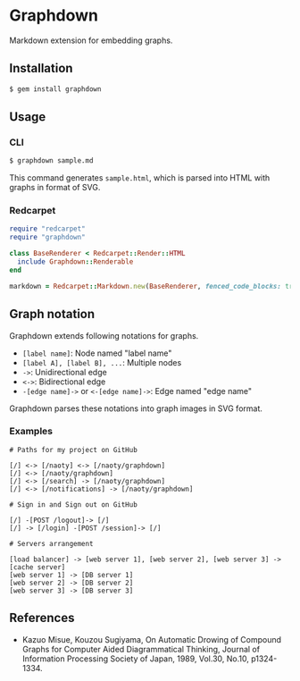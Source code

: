# Graphdown

Markdown extension for embedding graphs.

## Installation

```sh
$ gem install graphdown
```

## Usage

### CLI

```sh
$ graphdown sample.md
```

This command generates `sample.html`, which is parsed into HTML with graphs in format of SVG.

### Redcarpet

```rb
require "redcarpet"
require "graphdown"

class BaseRenderer < Redcarpet::Render::HTML
  include Graphdown::Renderable
end

markdown = Redcarpet::Markdown.new(BaseRenderer, fenced_code_blocks: true)
```

## Graph notation

Graphdown extends following notations for graphs.

- `[label name]`: Node named "label name"
- `[label A], [label B], ...`: Multiple nodes
- `->`: Unidirectional edge
- `<->`: Bidirectional edge
- `-[edge name]->` or `<-[edge name]->`: Edge named "edge name"

Graphdown parses these notations into graph images in SVG format.

### Examples

```
# Paths for my project on GitHub

[/] <-> [/naoty] <-> [/naoty/graphdown]
[/] <-> [/naoty/graphdown]
[/] <-> [/search] -> [/naoty/graphdown]
[/] <-> [/notifications] -> [/naoty/graphdown]
```

```
# Sign in and Sign out on GitHub

[/] -[POST /logout]-> [/]
[/] -> [/login] -[POST /session]-> [/]
```

```
# Servers arrangement

[load balancer] -> [web server 1], [web server 2], [web server 3] -> [cache server]
[web server 1] -> [DB server 1]
[web server 2] -> [DB server 2]
[web server 3] -> [DB server 3]
```

## References

- Kazuo Misue, Kouzou Sugiyama, On Automatic Drowing of Compound Graphs for Computer Aided Diagrammatical Thinking, Journal of Information Processing Society of Japan, 1989, Vol.30, No.10, p1324-1334.
